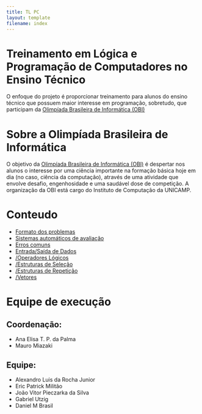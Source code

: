 ```yaml
---
title: TL PC
layout: template
filename: index
---
```


# Treinamento em Lógica e Programação de Computadores no Ensino Técnico

O enfoque do projeto é proporcionar treinamento para alunos do ensino técnico que possuem maior interesse em programação, sobretudo, que participam da [Olimpíada Brasileira de Informática (OBI)](https://olimpiada.ic.unicamp.br/)


# Sobre a Olimpíada Brasileira de Informática

O objetivo da [Olimpíada Brasileira de Informática (OBI)](https://olimpiada.ic.unicamp.br/) é despertar nos alunos o interesse por uma ciência importante na formação básica hoje em dia (no caso, ciência da computação), através de uma atividade que envolve desafio, engenhosidade e uma saudável dose de competição. A organização da OBI está cargo do Instituto de Computação da UNICAMP.

# Conteudo

- [Formato dos problemas](Wiki/FormatoProblemas.md)
- [Sistemas automáticos de avaliação](Wiki/SistemaAutomaticos.md)
- [Erros comuns](https://github.com/EricAKPM/ProjectPage/blob/c05e78e4dfb25cf4a55dc061370d4d85d87c58cd/Wiki/ErrosComuns.md)
- [Entrada/Saída de Dados](https://github.com/EricAKPM/ProjectPage/blob/c05e78e4dfb25cf4a55dc061370d4d85d87c58cd/Wiki/EntradaSaida.md)
- [/Operadores Lógicos](Wiki/EntradaSaida.md)
- [/Estruturas de Seleção](Wiki/EntradaSaida.md)
- [/Estruturas de Repetição](Wiki/EntradaSaida.md)
- [/Vetores](Wiki/EntradaSaida.md)


# Equipe de execução

## Coordenação:
- Ana Elisa T. P. da Palma
- Mauro Miazaki

## Equipe:
- Alexandro Luis da Rocha Junior
- Eric Patrick Militão
- João Vitor Pieczarka da Silva
- Gabriel Utzig
- Daniel M Brasil
